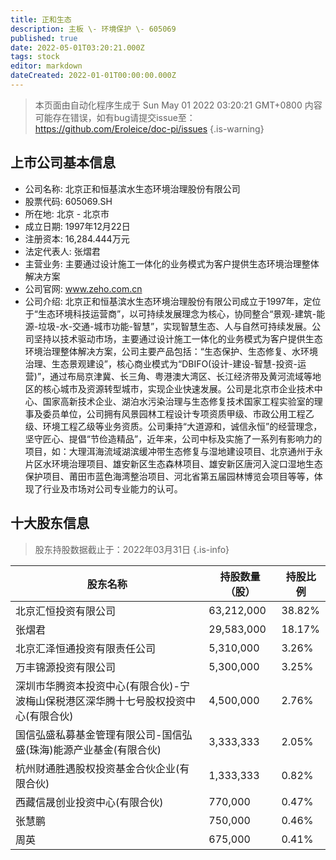 ```yaml
---
title: 正和生态
description: 主板 \- 环境保护 \- 605069
published: true
date: 2022-05-01T03:20:21.000Z
tags: stock
editor: markdown
dateCreated: 2022-01-01T00:00:00.000Z
---
```


> 本页面由自动化程序生成于 Sun May 01 2022 03:20:21 GMT+0800
> 内容可能存在错误，如有bug请提交issue至：https://github.com/Eroleice/doc-pi/issues
{.is-warning}

## 上市公司基本信息
- 公司名称: 北京正和恒基滨水生态环境治理股份有限公司
- 股票代码: 605069.SH
- 所在地: 北京 - 北京市
- 成立日期: 1997年12月22日
- 注册资本: 16,284.444万元
- 法定代表人: 张熠君
- 主营业务: 主要通过设计施工一体化的业务模式为客户提供生态环境治理整体解决方案
- 公司官网: www.zeho.com.cn
- 公司介绍: 北京正和恒基滨水生态环境治理股份有限公司成立于1997年，定位于“生态环境科技运营商”，以可持续发展理念为核心，协同整合“景观-建筑-能源-垃圾-水-交通-城市功能-智慧”，实现智慧生态、人与自然可持续发展。公司坚持以技术驱动市场，主要通过设计施工一体化的业务模式为客户提供生态环境治理整体解决方案，公司主要产品包括：“生态保护、生态修复、水环境治理、生态景观建设”，核心商业模式为“DBIFO(设计-建设-智慧-投资-运营)”，通过布局京津冀、长三角、粤港澳大湾区、长江经济带及黄河流域等地区的核心城市及资源转型城市，实现企业快速发展。公司是北京市企业技术中心、国家高新技术企业、湖泊水污染治理与生态修复技术国家工程实验室的理事及委员单位，公司拥有风景园林工程设计专项资质甲级、市政公用工程乙级、环境工程乙级等业务资质。公司秉持“大道源和，诚信永恒”的经营理念，坚守匠心、提倡“节俭造精品”，近年来，公司中标及实施了一系列有影响力的项目，如：大理洱海流域湖滨缓冲带生态修复与湿地建设项目、北京通州于永片区水环境治理项目、雄安新区生态森林项目、雄安新区唐河入淀口湿地生态保护项目、莆田市蓝色海湾整治项目、河北省第五届园林博览会项目等等，体现了行业及市场对公司专业能力的认可。


## 十大股东信息
> 股东持股数据截止于：2022年03月31日
{.is-info}

| 股东名称 | 持股数量（股） | 持股比例 |
| --- | --- | --- |
| 北京汇恒投资有限公司 | 63,212,000 | 38.82% |
| 张熠君 | 29,583,000 | 18.17% |
| 北京汇泽恒通投资有限责任公司 | 5,310,000 | 3.26% |
| 万丰锦源投资有限公司 | 5,300,000 | 3.25% |
| 深圳市华腾资本投资中心(有限合伙)-宁波梅山保税港区深华腾十七号股权投资中心(有限合伙) | 4,500,000 | 2.76% |
| 国信弘盛私募基金管理有限公司-国信弘盛(珠海)能源产业基金(有限合伙) | 3,333,333 | 2.05% |
| 杭州财通胜遇股权投资基金合伙企业(有限合伙) | 1,333,333 | 0.82% |
| 西藏信晟创业投资中心(有限合伙) | 770,000 | 0.47% |
| 张慧鹏 | 750,000 | 0.46% |
| 周英 | 675,000 | 0.41% |




